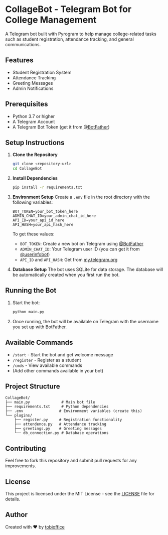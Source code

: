 # CollageBot - Telegram Bot for College Management

A Telegram bot built with Pyrogram to help manage college-related tasks such as student registration, attendance tracking, and general communications.

## Features

- Student Registration System
- Attendance Tracking
- Greeting Messages
- Admin Notifications

## Prerequisites

- Python 3.7 or higher
- A Telegram Account
- A Telegram Bot Token (get it from [@BotFather](https://t.me/botfather))

## Setup Instructions

1. **Clone the Repository**
   ```bash
   git clone <repository-url>
   cd CollageBot
   ```

2. **Install Dependencies**
   ```bash
   pip install -r requirements.txt
   ```

3. **Environment Setup**
   Create a `.env` file in the root directory with the following variables:
   ```env
   BOT_TOKEN=your_bot_token_here
   ADMIN_CHAT_ID=your_admin_chat_id_here
   API_ID=your_api_id_here
   API_HASH=your_api_hash_here
   ```

   To get these values:
   - `BOT_TOKEN`: Create a new bot on Telegram using [@BotFather](https://t.me/botfather)
   - `ADMIN_CHAT_ID`: Your Telegram user ID (you can get it from [@userinfobot](https://t.me/userinfobot))
   - `API_ID` and `API_HASH`: Get from [my.telegram.org](https://my.telegram.org)

4. **Database Setup**
   The bot uses SQLite for data storage. The database will be automatically created when you first run the bot.

## Running the Bot

1. Start the bot:
   ```bash
   python main.py
   ```

2. Once running, the bot will be available on Telegram with the username you set up with BotFather.

## Available Commands

- `/start` - Start the bot and get welcome message
- `/register` - Register as a student
- `/cmds` - View available commands
- (Add other commands available in your bot)

## Project Structure

```
CollageBot/
├── main.py              # Main bot file
├── requirements.txt     # Python dependencies
├── .env                # Environment variables (create this)
└── plugins/
    ├── register.py     # Registration functionality
    ├── attendence.py   # Attendance tracking
    ├── greetings.py    # Greeting messages
    └── db_connection.py # Database operations
```

## Contributing

Feel free to fork this repository and submit pull requests for any improvements.

## License

This project is licensed under the MIT License - see the [LICENSE](LICENSE) file for details.

## Author

Created with ❤️ by [tobioffice](https://github.com/tobioffice)
